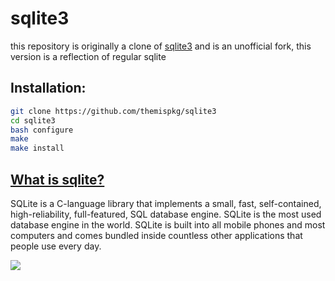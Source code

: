 # sqlite3
this repository is originally a clone of [sqlite3](https://www.sqlite.org) and is an unofficial fork, this version is a reflection of regular sqlite

## Installation:
```bash
git clone https://github.com/themispkg/sqlite3
cd sqlite3
bash configure
make
make install
```

## [What is sqlite?](https://www.sqlite.org/index.html)
SQLite is a C-language library that implements a small, fast, self-contained, high-reliability, full-featured, SQL database engine. SQLite is the most used database engine in the world. SQLite is built into all mobile phones and most computers and comes bundled inside countless other applications that people use every day.

![](https://media4.giphy.com/media/vISmwpBJUNYzukTnVx/giphy.gif)
